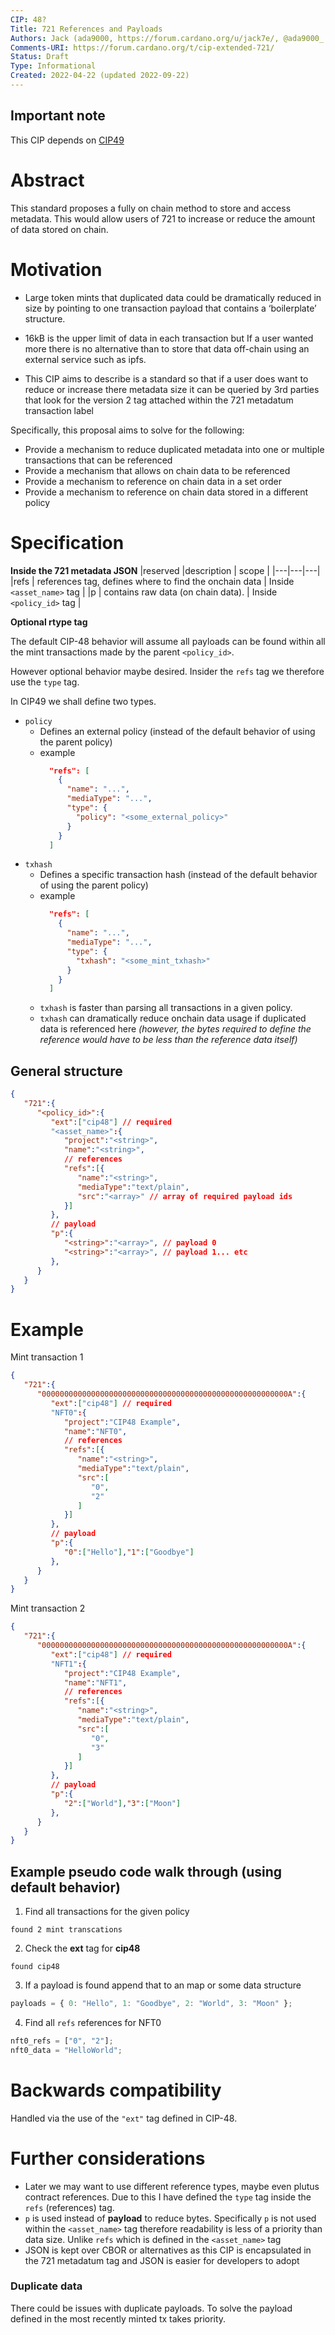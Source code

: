 ```yaml
---
CIP: 48?
Title: 721 References and Payloads
Authors: Jack (ada9000, https://forum.cardano.org/u/jack7e/, @ada9000_ twitter)
Comments-URI: https://forum.cardano.org/t/cip-extended-721/
Status: Draft
Type: Informational
Created: 2022-04-22 (updated 2022-09-22)
---
```


## Important note

This CIP depends on [CIP49](https://github.com/cardano-foundation/CIPs/pull/343/files)

# Abstract

This standard proposes a fully on chain method to store and access metadata.
This would allow users of 721 to increase or reduce the amount of data stored on chain.

# Motivation

- Large token mints that duplicated data could be dramatically reduced in size by pointing to one transaction payload that contains a ‘boilerplate’ structure.

- 16kB is the upper limit of data in each transaction but If a user wanted more there is no alternative than to store that data off-chain using an external service such as ipfs.

- This CIP aims to describe is a standard so that if a user does want to reduce or increase there metadata size it can be queried by 3rd parties that look for the version 2 tag attached within the 721 metadatum transaction label

Specifically, this proposal aims to solve for the following:

- Provide a mechanism to reduce duplicated metadata into one or multiple transactions that can be referenced
- Provide a mechanism that allows on chain data to be referenced
- Provide a mechanism to reference on chain data in a set order
- Provide a mechanism to reference on chain data stored in a different policy

# Specification

**Inside the 721 metadata JSON**
|reserved |description | scope |
|---|---|---|
|refs | references tag, defines where to find the onchain data | Inside `<asset_name>` tag |
|p | contains raw data (on chain data). | Inside `<policy_id>` tag |

**Optional rtype tag**

The default CIP-48 behavior will assume all payloads can be found within all the mint transactions made by the parent `<policy_id>`.

However optional behavior maybe desired. Insider the `refs` tag we therefore use the `type` tag.

In CIP49 we shall define two types.

- `policy`
  - Defines an external policy (instead of the default behavior of using the parent policy)
  - example
    ```json
      "refs": [
        {
          "name": "...",
          "mediaType": "...",
          "type": {
            "policy": "<some_external_policy>"
          }
        }
      ]
    ```
- `txhash`
  - Defines a specific transaction hash (instead of the default behavior of using the parent policy)
  - example
    ```json
      "refs": [
        {
          "name": "...",
          "mediaType": "...",
          "type": {
            "txhash": "<some_mint_txhash>"
          }
        }
      ]
    ```
  - `txhash` is faster than parsing all transactions in a given policy.
  - `txhash` can dramatically reduce onchain data usage if duplicated data is referenced here _(however, the bytes required to define the reference would have to be less than the reference data itself)_

## General structure

```json
{
   "721":{
      "<policy_id>":{
         "ext":["cip48"] // required
         "<asset_name>":{
            "project":"<string>",
            "name":"<string>",
            // references
            "refs":[{
               "name":"<string>",
               "mediaType":"text/plain",
               "src":"<array>" // array of required payload ids
            }]
         },
         // payload
         "p":{
            "<string>":"<array>", // payload 0
            "<string>":"<array>", // payload 1... etc
         },
      }
   }
}
```

# Example

Mint transaction 1

```json
{
   "721":{
      "0000000000000000000000000000000000000000000000000000000A":{
         "ext":["cip48"] // required
         "NFT0":{
            "project":"CIP48 Example",
            "name":"NFT0",
            // references
            "refs":[{
               "name":"<string>",
               "mediaType":"text/plain",
               "src":[
                  "0",
                  "2"
               ]
            }]
         },
         // payload
         "p":{
            "0":["Hello"],"1":["Goodbye"]
         },
      }
   }
}
```

Mint transaction 2

```json
{
   "721":{
      "0000000000000000000000000000000000000000000000000000000A":{
         "ext":["cip48"] // required
         "NFT1":{
            "project":"CIP48 Example",
            "name":"NFT1",
            // references
            "refs":[{
               "name":"<string>",
               "mediaType":"text/plain",
               "src":[
                  "0",
                  "3"
               ]
            }]
         },
         // payload
         "p":{
            "2":["World"],"3":["Moon"]
         },
      }
   }
}

```

## Example pseudo code walk through (using default behavior)

1. Find all transactions for the given policy

`found 2 mint transcations`

2. Check the **ext** tag for **cip48**

`found cip48`

3. If a payload is found append that to an map or some data structure

```js
payloads = { 0: "Hello", 1: "Goodbye", 2: "World", 3: "Moon" };
```

4. Find all `refs` references for NFT0

```js
nft0_refs = ["0", "2"];
nft0_data = "HelloWorld";
```

# Backwards compatibility

Handled via the use of the `"ext"` tag defined in CIP-48.

# Further considerations

- Later we may want to use different reference types, maybe even plutus contract references. Due to this I have defined the `type` tag inside the `refs` (references) tag.
- `p` is used instead of **payload** to reduce bytes. Specifically `p` is not used within the `<asset_name>` tag therefore readability is less of a priority than data size. Unlike `refs` which is defined in the `<asset_name>` tag
- JSON is kept over CBOR or alternatives as this CIP is encapsulated in the 721 metadatum tag and JSON is easier for developers to adopt

### Duplicate data

There could be issues with duplicate payloads. To solve the payload defined in the most recently minted tx takes priority.

